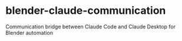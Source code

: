 # blender-claude-communication
Communication bridge between Claude Code and Claude Desktop for Blender automation
